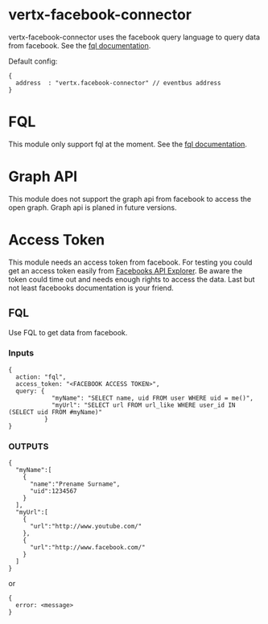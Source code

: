 vertx-facebook-connector
========================
vertx-facebook-connector uses the facebook query language to query data from facebook. See the [fql documentation](https://developers.facebook.com/docs/technical-guides/fql/).


Default config:

    {
      address  : "vertx.facebook-connector" // eventbus address
    }


# FQL

This module only support fql at the moment. See the [fql documentation](https://developers.facebook.com/docs/technical-guides/fql/).


# Graph API

This module does not support the graph api from facebook to access the open graph.
Graph api is planed in future versions.

# Access Token

This module needs an access token from facebook. 
For testing you could get an access token easily from [Facebooks API Explorer](https://developers.facebook.com/tools/explorer?method=GET&path=me). 
Be aware the token could time out and needs enough rights to access the data.
Last but not least facebooks documentation is your friend.

## FQL

Use FQL to get data from facebook.

### Inputs

    {
      action: "fql",
      access_token: "<FACEBOOK ACCESS TOKEN>",
      query: {
                "myName": "SELECT name, uid FROM user WHERE uid = me()",
                "myUrl": "SELECT url FROM url_like WHERE user_id IN (SELECT uid FROM #myName)"
              }
    }

### OUTPUTS

    {
      "myName":[
        {
          "name":"Prename Surname",
          "uid":1234567
        }
      ],
      "myUrl":[
        {
          "url":"http://www.youtube.com/"
        },
        {
          "url":"http://www.facebook.com/"
        }
      ]
    }

or

    {
      error: <message>
    }

